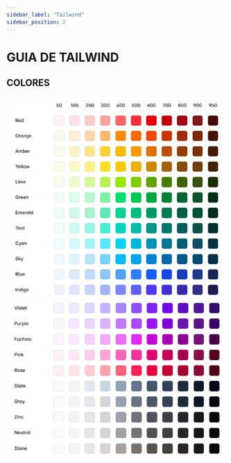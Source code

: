 ```yaml
---
sidebar_label: "Tailwind"
sidebar_position: 2
---
```


# GUIA DE TAILWIND

## COLORES

![Colores de Tailwind](/public/cursos/tailwind/colores1.png)
![Colores de Tailwind](/public/cursos/tailwind/colores2.png)